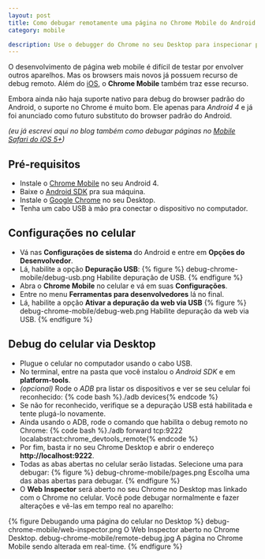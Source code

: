 ```yaml
---
layout: post
title: Como debugar remotamente uma página no Chrome Mobile do Android
category: mobile

description: Use o debugger do Chrome no seu Desktop para inspecionar página rodando no Chrome Mobile do Android.
---
```


O desenvolvimento de página web mobile é difícil de testar por envolver outros aparelhos. Mas os browsers mais novos já possuem recurso de debug remoto. Além do [iOS](/debug-mobile-safari-ios/ 'Meu post sobre remote debug no iOS 5'), o **Chrome Mobile** também traz esse recurso.

Embora ainda não haja suporte nativo para debug do browser padrão do Android, o suporte no Chrome é muito bom. Ele apenas para *Android 4* e já foi anunciado como futuro substituto do browser padrão do Android.

*(eu já escrevi aqui no blog também como debugar páginas no [Mobile Safari do iOS 5+](/debug-mobile-safari-ios/ 'Meu post sobre remote debug no iOS 5'))*

## Pré-requisitos

* Instale o [Chrome Mobile](https://play.google.com/store/apps/details?id=com.android.chrome) no seu Android 4.
* Baixe o [Android SDK](http://developer.android.com/sdk/index.html) pra sua máquina.
* Instale o [Google Chrome](http://www.google.com/chrome) no seu Desktop.
* Tenha um cabo USB à mão pra conectar o dispositivo no computador.

## Configurações no celular

* Vá nas **Configurações de sistema** do Android e entre em **Opções do Desenvolvedor**.
* Lá, habilite a opção **Depuração USB**:
  {% figure %}
	debug-chrome-mobile/debug-usb.png 	Habilite depuração de USB.
  {% endfigure %}
* Abra o **Chrome Mobile** no celular e vá em suas **Configurações**.
* Entre no menu **Ferramentas para desenvolvedores** lá no final.
* Lá, habilite a opção **Ativar a depuração da web via USB**
  {% figure %}
	debug-chrome-mobile/debug-web.png 	Habilite depuração da web via USB.
  {% endfigure %}

## Debug do celular via Desktop

* Plugue o celular no computador usando o cabo USB.
* No terminal, entre na pasta que você instalou o *Android SDK* e em **platform-tools**.
* *(opcional)* Rode o *ADB* pra listar os dispositivos e ver se seu celular foi reconhecido:
  {% code bash %}./adb devices{% endcode %}
* Se não for reconhecido, verifique se a depuração USB está habilitada e tente plugá-lo novamente.
* Ainda usando o ADB, rode o comando que habilita o debug remoto no Chrome:
  {% code bash %}./adb forward tcp:9222 localabstract:chrome_devtools_remote{% endcode %}
* Por fim, basta ir no seu Chrome Desktop e abrir o endereço **http://localhost:9222**.
* Todas as abas abertas no celular serão listadas. Selecione uma para debugar:
  {% figure %}
	debug-chrome-mobile/pages.png 	Escolha uma das abas abertas para debugar.
  {% endfigure %}
* O **Web Inspector** será aberto no seu Chrome no Desktop mas linkado com o Chrome no celular. Você pode debugar normalmente e fazer alterações e vê-las em tempo real no aparelho:

{% figure Debugando uma página do celular no Desktop %}
	debug-chrome-mobile/web-inspector.png 	O Web Inspector aberto no Chrome Desktop.
	debug-chrome-mobile/remote-debug.jpg 	A página no Chrome Mobile sendo alterada em real-time.
{% endfigure %}
